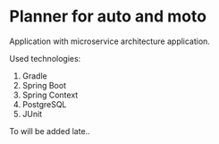 # Planner for auto and moto

Application with microservice architecture application.

Used technologies:
1. Gradle
2. Spring Boot
3. Spring Context
4. PostgreSQL
5. JUnit 

To will be added late..
